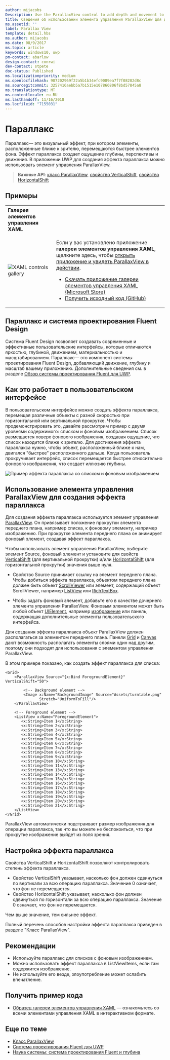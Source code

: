 ```yaml
---
author: mijacobs
Description: Use the ParallaxView control to add depth and movement to your app.
title: Сведения об использовании элемента управления ParallaxView для добавления в приложение глубины и движения.
ms.assetid: ''
label: Parallax View
template: detail.hbs
ms.author: mijacobs
ms.date: 08/9/2017
ms.topic: article
keywords: windows10, uwp
pm-contact: abarlow
design-contact: conrwi
dev-contact: stpete
doc-status: Published
ms.localizationpriority: medium
ms.openlocfilehash: 987202969f22a5b1b34efc9089ea7f7f08282d8c
ms.sourcegitcommit: 3257416aebb5a7b1515e107866806f8bd57845a8
ms.translationtype: MT
ms.contentlocale: ru-RU
ms.lasthandoff: 11/16/2018
ms.locfileid: "7155031"
---
```

# <a name="parallax"></a>Параллакс

Параллакс— это визуальный эффект, при котором элементы, расположенные ближе к зрителю, перемещаются быстрее элементов фона. Эффект параллакса создает ощущение глубины, перспективы и движения. В приложении UWP для создания эффекта параллакса можно использовать элемент управления ParallaxView.  

> **Важные API**: [класс ParallaxView](https://docs.microsoft.com/uwp/api/Windows.UI.Xaml.Controls.Parallaxview), [свойство VerticalShift](https://docs.microsoft.com/uwp/api/Windows.UI.Xaml.Controls.Parallaxview.VerticalShift), [свойство HorizontalShift](https://docs.microsoft.com/uwp/api/Windows.UI.Xaml.Controls.Parallaxview.HorizontalShift)

## <a name="examples"></a>Примеры

<table>
<th align="left">Галерея элементов управления XAML<th>
<tr>
<td><img src="images/xaml-controls-gallery-sm.png" alt="XAML controls gallery"></img></td>
<td>
    <p>Если у вас установлено приложение <strong style="font-weight: semi-bold">галереи элементов управления XAML</strong>, щелкните здесь, чтобы <a href="xamlcontrolsgallery:/item/ParallaxView">открыть приложение и увидеть ParallaxView в действии</a>.</p>
    <ul>
    <li><a href="https://www.microsoft.com/store/productId/9MSVH128X2ZT">Скачать приложение галереи элементов управления XAML (Microsoft Store)</a></li>
    <li><a href="https://github.com/Microsoft/Windows-universal-samples/tree/master/Samples/XamlUIBasics">Получить исходный код (GitHub)</a></li>
    </ul>
</td>
</tr>
</table>

## <a name="parallax-and-the-fluent-design-system"></a>Параллакс и система проектирования Fluent Design

 Система Fluent Design позволяет создавать современные и эффективные пользовательские интерфейсы, которые отличаются яркостью, глубиной, движением, материальностью и масштабированием. Параллакс— это компонент системы проектирования Fluent Design, добавляющий движение, глубину и масштаб вашему приложению. Дополнительные сведения см. в разделе [Обзор системы проектирования Fluent для UWP](../fluent-design-system/index.md).

## <a name="how-it-works-in-a-user-interface"></a>Как это работает в пользовательском интерфейсе

В пользовательском интерфейсе можно создать эффекта параллакса, перемещая различные объекты с разной скоростью при горизонтальной или вертикальной прокрутке. <!-- Parallax is an important tool in adding depth to applications along with other techniques like transition animations, perspective tilt, and layering. --> Чтобы продемонстрировать это, давайте рассмотрим пример с двумя уровнями содержимого: списком и фоновым изображением.  Список размещается поверх фонового изображения, создавая ощущение, что список находится ближе к зрителю.  Для достижения эффекта параллакса нужно, чтобы объект, расположенный ближе к нам, двигался "быстрее" расположенного дальше.  Когда пользователь прокручивает интерфейс, список перемещается быстрее относительно фонового изображения, что создает иллюзию глубины.

 ![Пример эффекта параллакса со списком и фоновым изображением](images/_Parallax_v2.gif)

 
## <a name="using-the-parallaxview-control-to-create-a-parallax-effect"></a>Использование элемента управления ParallaxView для создания эффекта параллакса

Для создания эффекта параллакса используется элемент управления [ParallaxView](https://docs.microsoft.com/uwp/api/Windows.UI.Xaml.Controls.Parallaxview). Он привязывает положение прокрутки элемента переднего плана, например списка, к фоновому элементу, например изображению. При прокрутке элемента переднего плана он анимирует фоновый элемент, создавая эффект параллакса. 

Чтобы использовать элемент управления ParallaxView, выберите элемент Source, фоновый элемент и установите для свойств [VerticalShift](https://docs.microsoft.com/uwp/api/Windows.UI.Xaml.Controls.Parallaxview.VerticalShift) (для вертикальной прокрутки) и/или [HorizontalShift](https://docs.microsoft.com/uwp/api/Windows.UI.Xaml.Controls.Parallaxview.HorizontalShift) (для горизонтальной прокрутки) значения выше нуля. 
* Свойство Source принимает ссылку на элемент переднего плана. Чтобы добиться эффекта параллакса, объектом переднего плана должен быть объект [ScrollViewer](https://docs.microsoft.com/en-us/uwp/api/Windows.UI.Xaml.Controls.ScrollViewer) или элемент, содержащий объект ScrollViewer, например [ListView](https://docs.microsoft.com/en-us/uwp/api/windows.ui.xaml.controls.listview) или [RichTextBox](https://docs.microsoft.com/en-us/uwp/api/Windows.UI.Xaml.Controls.RichEditBox). 

* Чтобы задать фоновый элемент, добавьте его в качестве дочернего элемента управления ParallaxView. Фоновым элементом может быть любой объект [UIElement](https://docs.microsoft.com/en-us/uwp/api/windows.ui.xaml.uielement), например [изображение](https://docs.microsoft.com/en-us/uwp/api/Windows.UI.Xaml.Controls.Image) или панель, содержащая дополнительные элементы пользовательского интерфейса. 

Для создания эффекта параллакса объект ParallaxView должен располагаться за элементом переднего плана. Панели [Grid](https://docs.microsoft.com/en-us/uwp/api/windows.ui.xaml.controls.grid) и [Canvas](https://docs.microsoft.com/en-us/uwp/api/windows.ui.xaml.controls.canvas) дают возможность располагать элементы слоями один над другим, поэтому они подходят для использования с элементом управления ParallaxView.  

В этом примере показано, как создать эффект параллакса для списка:
 
```xaml
<Grid>
    <ParallaxView Source="{x:Bind ForegroundElement}" VerticalShift="50"> 
    
        <!-- Background element --> 
        <Image x:Name="BackgroundImage" Source="Assets/turntable.png"
               Stretch="UniformToFill"/>
    </ParallaxView>
    
    <!-- Foreground element -->
    <ListView x:Name="ForegroundElement">
       <x:String>Item 1</x:String> 
       <x:String>Item 2</x:String> 
       <x:String>Item 3</x:String> 
       <x:String>Item 4</x:String> 
       <x:String>Item 5</x:String>  
       <x:String>Item 6</x:String> 
       <x:String>Item 7</x:String> 
       <x:String>Item 8</x:String> 
       <x:String>Item 9</x:String> 
       <x:String>Item 10</x:String>     
       <x:String>Item 11</x:String> 
       <x:String>Item 13</x:String> 
       <x:String>Item 14</x:String> 
       <x:String>Item 15</x:String> 
       <x:String>Item 16</x:String>     
       <x:String>Item 17</x:String> 
       <x:String>Item 18</x:String> 
       <x:String>Item 19</x:String> 
       <x:String>Item 20</x:String> 
       <x:String>Item 21</x:String>        
    </ListView>
</Grid>
``` 

ParallaxView автоматически подстраивает размер изображения для операции параллакса, так что вы можете не беспокоиться, что при прокрутке изображение выйдет из поля зрения.

## <a name="customizing-the-parallax-effect"></a>Настройка эффекта параллакса 

Свойства VerticalShift и HorizontalShift позволяют контролировать степень эффекта параллакса.

* Свойство VerticalShift указывает, насколько фон должен сдвинуться по вертикали за всю операцию параллакса. Значение 0 означает, что фон не перемещается.
* Свойство HorizontalShift указывает, насколько фон должен сдвинуться по горизонтали за всю операцию параллакса. Значение 0 означает, что фон не перемещается.

Чем выше значение, тем сильнее эффект. 

Полный перечень способов настройки эффекта параллакса приведен в разделе "Класс ParallaxView". 

## <a name="dos-and-donts"></a>Рекомендации

- Используйте параллакс для списков с фоновым изображением.
- Можно использовать эффект параллакса в ListViewItems, если там содержится изображение.
- Не используйте его везде, злоупотребление может ослабить впечатление.

## <a name="get-the-sample-code"></a>Получить пример кода

- [Образец галереи элементов управления XAML](https://github.com/Microsoft/Windows-universal-samples/tree/master/Samples/XamlUIBasics) — ознакомьтесь со всеми элементами управления XAML в интерактивном формате.

## <a name="related-articles"></a>Еще по теме

- [Класс ParallaxView](https://docs.microsoft.com/uwp/api/Windows.UI.Xaml.Controls.Parallaxview) 
- [Система проектирования Fluent для UWP](../fluent-design-system/index.md)
- [Наука системы: система проектирования Fluent и глубина](https://medium.com/microsoft-design/science-in-the-system-fluent-design-and-depth-fb6d0f23a53f)
